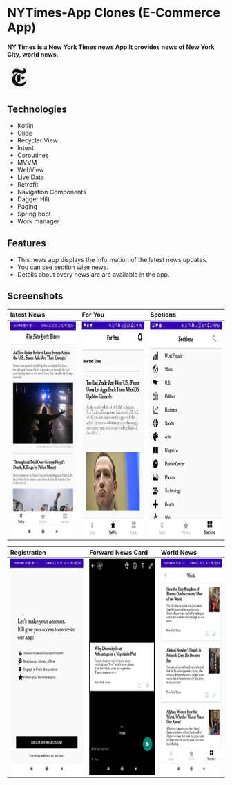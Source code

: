 # NYTimes-App Clones (E-Commerce App)

#### NY Times is a New York Times news App It provides news of New York City, world news.

<img src=https://github.com/SpartanHarshad/NYTimes-App/blob/main/NYTimes/app/src/main/res/img/icon.png height="55px" />

## Technologies
* Kotlin
* Glide 
* Recycler View 
* Intent
* Coroutines
* MVVM
* WebView
* Live Data
* Retrofit
* Navigation Components
* Dagger Hilt
* Paging
* Spring boot
* Work manager


## Features
* This news app displays the information of the latest news updates.
* You can see section wise news.
* Details about every news are are available in the app.

## Screenshots

|**latest News**|**For You**|**Sections**|
|:---|:--|:--|
|<img src=https://github.com/SpartanHarshad/NYTimes-App/blob/main/NYTimes/app/src/main/res/img/today_news.jpg height="500px" width="350px"/>|<img src=https://github.com/SpartanHarshad/NYTimes-App/blob/main/NYTimes/app/src/main/res/img/for_you.jpg height="500px" width="350px"/>|<img src=https://github.com/SpartanHarshad/NYTimes-App/blob/main/NYTimes/app/src/main/res/img/sections.jpg height="500px" width="350px"/>

|**Registration**|**Forward News Card**|**World News**|
|:--|:--|:--| 
|<img src=https://github.com/SpartanHarshad/NYTimes-App/blob/main/NYTimes/app/src/main/res/img/registration.jpg height="500px" width="350px"/>|<img src=https://github.com/SpartanHarshad/NYTimes-App/blob/main/NYTimes/app/src/main/res/img/forward_newscard.jpg height="500px" width="350px"/>|<img src=https://github.com/SpartanHarshad/NYTimes-App/blob/main/NYTimes/app/src/main/res/img/world_news.jpg height="500px" width="350px"/>

<br/><br/>

<!--#Dependency 

dependencies {

    androidTestImplementation 'androidx.test.espresso:espresso-core:3.3.0'
    implementation 'com.github.bumptech.glide:glide:4.11.0'
    annotationProcessor 'com.github.bumptech.glide:compiler:4.11.0'
    implementation 'com.github.swapnil1104:OtpEditText:1.0.2-rc'
    implementation 'com.github.aabhasr1:OtpView:v1.1.2'
    implementation 'com.google.android.material:material:1.0.0'
    implementation 'com.github.ybq:Android-SpinKit:1.4.0'

}

#Screenshots

![mydigital(2)](https://miro.medium.com/max/418/1*FB-u1A79smTlReyEobUMHQ.jpeg);
![test1](https://miro.medium.com/max/418/1*SPmvr7NmA__BB2YdLOJgzg.jpeg);
![test1](https://miro.medium.com/max/418/1*rJT7_0K5eGB_t0AewZJA2g.jpeg)
![test1](https://miro.medium.com/max/418/1*EEMNorsZMNg8CX04Twxfug.jpeg);


#Uses To Build Project

Animation in Splash Screen.

Password Toggle.

WebView to Login With Facebook or Google.

Glide.

SavedInstance.

Alert Dialog.

Recycle View.

Fragments.

<!--# Music Player App

###### Music Player application contains a list of songs.

## Technologies
* Java
* Services
* Content Provider

## Features

* The Music Player app displays a list of songs. With the help of Content Provider, all the songs from mobile device are provided to this music player app.
* The app allows you to Play, Pause and Stop songs with the help of Services.
* This app also provides the feature to shuffle and repeat songs.
* As per the requirement, the songs from the app can be deleted.

## Screenshots and description

After opening the application, you will find the welcome screen that stays in for 2 seconds. Afer that you can see the main home screen of the application. It displays the songs
from mobile device using content provider. 

It consists of 4 fragments namely, "Home", "Songs", "Albums" and "Artists". It also contains a search view and menu button at the top right corner of the screen.

|**Welcome screen**|**Main Home screen**|
|:---|:--|
|<img src=images/music_splash.jpeg height="500px" width="450px"/>|<img src=images/music_home.jpeg height="500px"/>|

<br/><br/>

The Home, Songs, Albums and Artists fragments contains its respective contents which is that the Home fragments displays all the songs present in the device. The Albums displays the list of all songs as per the albums name and the Artists fragment displays the songs based on the list of artists' name.

|**Albums screen**|**Artists screen**|
|:---|:--|
|<img src=images/music_album.jpeg height="500px"/>|<img src=images/music_artists.jpeg height="500px"/>|

<br/> <br/>

The Songs fragment displays the list of all the songs with the song name. On click of the song, its respective Music Play screen appears and the service starts so song starts playing. 

Using Services, user can play, pause & stop the song on click of play button. It provides the feature to shuffle the songs in the device and play it and if the user wants a song to play on repeat mode, user can click on repeat song option. It also consists of seek bar and it displays the duration of the current playing song. 

|**SongsList screen**|**Music Play screen**|
|:---|:--|
|<img src=images/music_song_list.jpeg height="500px"/>|<img src=images/music_song_play.jpeg height="500px"/>|

<br/> <br/>

The user can search the songs as per their choice with the help of seach view option. The list of songs are filtered according to the search input. 
The songs can be sorted based on the songs alphabets, date and size. It also provides the options to delete the song from the device. If the user wants to do it, they can click on the menu option at the end of the song and delete it.

|**Search view**|**Sort songs**|**Delete songs**|
|:---|:--|:--|
|<img src=images/music_search.jpeg height="500px"/>|<img src=images/music_sort.jpeg height="500px"/>|<img src=images/music_delete.jpeg height="500px"/>-->

